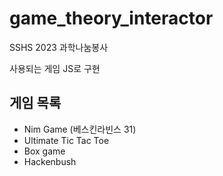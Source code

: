 # game_theory_interactor

SSHS 2023 과학나눔봉사

사용되는 게임 JS로 구현

## 게임 목록
- Nim Game (베스킨라빈스 31)
- Ultimate Tic Tac Toe
- Box game
- Hackenbush
